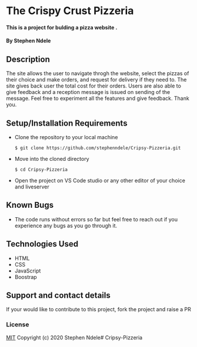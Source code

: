 # The Crispy Crust Pizzeria
#### This is a  project for bulding a pizza website .
#### By Stephen Ndele
## Description
The site allows the user to navigate throgh the website, select the pizzas of their choice and make orders, and request for delivery if they need to. The site gives back user the total cost for their orders. Users are also able to give feedback and a reception message is issued on sending of the message.
Feel free to experiment all the features and give feedback. Thank you.


## Setup/Installation Requirements
* Clone the repository to your local machine
    ```
    $ git clone https://github.com/stephenndele/Cripsy-Pizzeria.git
    ```
* Move into the cloned directory
    ```
    $ cd Cripsy-Pizzeria
    ```
* Open the project on VS Code studio or any other editor of your choice and liveserver
## Known Bugs
* The code runs without errors so far but feel free to reach out if you experience any bugs as you go through it.
## Technologies Used
* HTML
* CSS
* JavaScript
* Boostrap
## Support and contact details
If your would like to contribute to this project, fork the project and raise a PR
### License
[MIT](https://choosealicense.com/licenses/mit/)
Copyright (c) 2020 Stephen Ndele# Cripsy-Pizzeria
